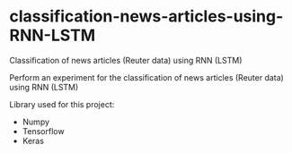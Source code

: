 # classification-news-articles-using-RNN-LSTM
Classification of news articles (Reuter data) using RNN (LSTM)

<p>Perform an experiment for the classification of news articles (Reuter data) using RNN (LSTM)</p>

<p>Library used for this project:</p>
<ul>
	<li>Numpy</li>
	<li>Tensorflow</li>
	<li>Keras</li>
</ul>
